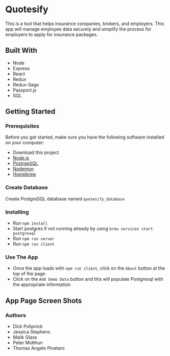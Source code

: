 # Quotesify
This is a tool that helps insurance companies, brokers, and employers. This app will manage employee data securely and simplify the process for employers to apply for insurance packages. 



## Built With

* Node
* Express
* React
* Redux
* Redux-Saga
* Passport.js
* SQL

## Getting Started

### Prerequisites

Before you get started, make sure you have the following software installed on your computer:

- Download this project
- [Node.js](https://nodejs.org/en/)
- [PostrgeSQL](https://www.postgresql.org/)
- [Nodemon](https://nodemon.io/)
- [Homebrew](https://brew.sh/)

### Create Database
Create PostgreSQL database named `quotesify_database` 


### Installing
* Run `npm install`
* Start postgres if not running already by using `brew services start postgresql`
* Run `npm run server`
* Run `npm run client`

### Use The App
* Once the app loads with `npm run client`, click on the `About` button at the top of the page
* Click on the `Add Demo Data` button and this will populate Postgresql with the appropriate information

## App Page Screen Shots

### Authors
- Dick Polipnick
- Jessica Stephens
- Malik Glass
- Peter Midthun
- Thomas Angelo Pinataro
